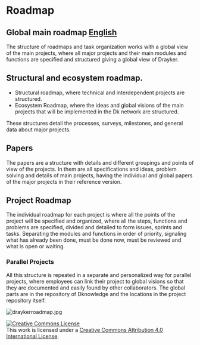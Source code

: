# Roadmap

## Global main roadmap [English](./global-main-roadmap.md)
The structure of roadmaps and task organization works with a global view of the main projects, where all major projects and their main modules and functions are specified and structured giving a global view of Drayker.

## Structural and ecosystem roadmap.
* Structural roadmap, where technical and interdependent projects are structured.
* Ecosystem Roadmap, where the ideas and global visions of the main projects that will be implemented in the Dk network are structured.

These structures detail the processes, surveys, milestones, and general data about major projects.

## Papers
The papers are a structure with details and different groupings and points of view of the projects. In them are all specifications and ideas, problem solving and details of main projects, having the individual and global papers of the major projects in their reference version.

## Project Roadmap
The individual roadmap for each project is where all the points of the project will be specified and organized, where all the steps, functions and problems are specified, divided and detailed to form issues, sprints and tasks. Separating the modules and functions in order of priority, signaling what has already been done, must be done now, must be reviewed and what is open or waiting.

### Parallel Projects
All this structure is repeated in a separate and personalized way for parallel projects, where employees can link their project to global visions so that they are documented and easily found by other collaborators. The global parts are in the repository of Dknowledge and the locations in the project repository itself.

![draykerroadmap.jpg](https://cdn.steemitimages.com/DQmYMEafGafvYJRhb8ppGpo6gDGe6Q6sCG9A2biFV1FByXo/draykerroadmap.jpg)


<a rel="license" href="http://creativecommons.org/licenses/by/4.0/"><img alt="Creative Commons License" style="border-width:0" src="https://i.creativecommons.org/l/by/4.0/88x31.png" /></a><br />This work is licensed under a <a rel="license" href="http://creativecommons.org/licenses/by/4.0/">Creative Commons Attribution 4.0 International License</a>.
